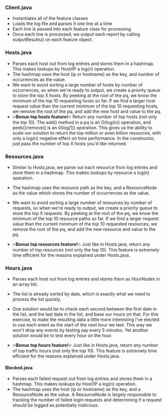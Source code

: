 ### Client.java
* Instantiates all of the feature classes 
* Loads the log file and parses it one line at a time
* Each line is passed into each feature class for processing
* Once each line is processed, we output each report by calling outputResults() on each feature object.

### Hosts.java
* Parses each host out from log entries and stores them in a hashmap. This makes lookups by Host/IP a log(n) operation.
* The hashmap uses the host (ip or hostname) as the key, and number of occurrences as the value.
* We want to avoid sorting a large number of hosts by number of occurrences, so when we're ready to output, we create a
priority queue to store  the top X hosts. By peeking at the root of the pq, we know the minimum of the top 10
requesting hosts so far. If we find a larger host request value than the current minimum of the top 10 requesting hosts,
we remove the root of the pq, and add the new host and value to the pq.
* :fire:**Bonus top hosts feature!**:fire: Return any number of top hosts (not only the top 10). The add() method in a pq is an O(log(n)) operation, and peek()/remove() is
an 0(log(1)) operation. This gives us the ability to scale our solution to return the top million or even billion resources,
with only a log(n) negative effect on time performance. In the constructor, just pass the number of top X hosts you'd
like returned.

### Resources.java
* Similar to Hosts.java, we parse out each resource from log entries and store them in a hashmap. This makes lookups
by resource a log(n) operation.
* The hashmap uses the resource path as the key, and a ResourceNode as the value which stores the number of occurrences
as the value.
* We want to avoid sorting a large number of resources by number of requests, so when we're ready to output, we create a
priority queue to store  the top X requests. By peeking at the root of the pq, we know the minimum of the top 10
resource paths so far. If we find a larger request value than the current minimum of the top 10 requested resources,
we remove the root of the pq, and add the new resource and value to the pq.

* :fire:**Bonus top resources feature!**:fire: Just like in Hosts.java, return any number of top resources
(not only the top 10). This feature is extremely time efficient for the reasons explained under Hosts.java.

### Hours.java
* Parses each host out from log entries and stores them as HourNodes in an array list.
* The list is already sorted by date, which is exactly what we need to process the list quickly.
* One solution would be to check each second between the first date in the list, and the last date in the list, and
base our hours on that. For this exercise, to make the resulting data a little more interesting I've elected to use
each event as the start of the next hour we test. This way we won't drop any events by testing say every 5 minutes.
Yet another solution would be to test every hour on the hour.

* :fire:**Bonus top hours feature!**:fire: Just like in Hosts.java, return any number of top traffic hours
(not only the top 10). This feature is extremely time efficient for the reasons explained under Hosts.java.

#### Blocked.java
* Parses each failed request out from log entries and stores them in a hashmap. This makes lookups by Host/IP a
log(n) operation.
* The hashmap uses the host (ip or hostname) as the key, and a ResourceNode as the value. A ResourceNode is largely
responsible to tracking the number of failed login requests and determining if a request should be logged as potentially
malicious.